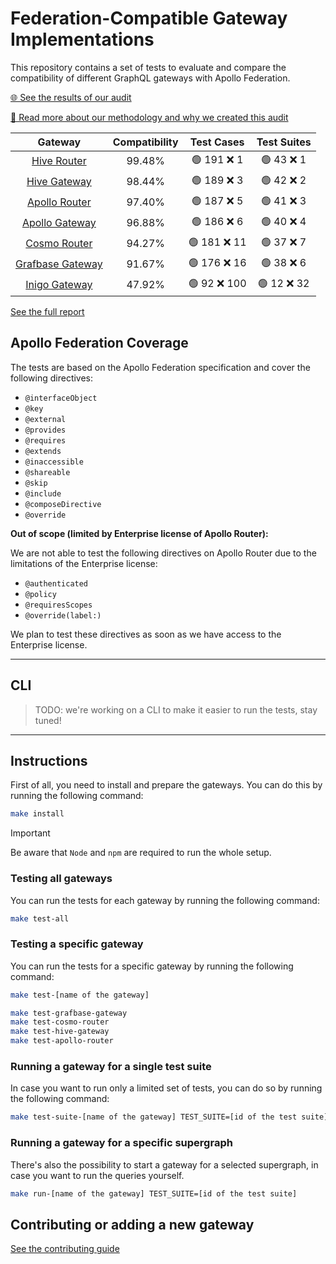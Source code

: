 # Federation-Compatible Gateway Implementations

This repository contains a set of tests to evaluate and compare the compatibility of different GraphQL gateways with Apollo Federation.

[🌐 See the results of our audit](https://the-guild.dev/graphql/hive/federation-gateway-audit)

[📖 Read more about our methodology and why we created this audit](https://the-guild.dev/graphql/hive/federation-gateway-audit#manifesto)

<!-- gateways:start -->

|                          Gateway                           | Compatibility |  Test Cases  | Test Suites |
| :--------------------------------------------------------: | :-----------: | :----------: | :---------: |
|   [Hive Router](https://github.com/graphql-hive/router)    |    99.48%     | 🟢 191 ❌ 1  | 🟢 43 ❌ 1  |
| [Hive Gateway](https://the-guild.dev/graphql/hive/gateway) |    98.44%     | 🟢 189 ❌ 3  | 🟢 42 ❌ 2  |
|      [Apollo Router](https://www.apollographql.com/)       |    97.40%     | 🟢 187 ❌ 5  | 🟢 41 ❌ 3  |
|      [Apollo Gateway](https://www.apollographql.com/)      |    96.88%     | 🟢 186 ❌ 6  | 🟢 40 ❌ 4  |
|          [Cosmo Router](https://wundergraph.com)           |    94.27%     | 🟢 181 ❌ 11 | 🟢 37 ❌ 7  |
|          [Grafbase Gateway](https://grafbase.com)          |    91.67%     | 🟢 176 ❌ 16 | 🟢 38 ❌ 6  |
|             [Inigo Gateway](https://inigo.io)              |    47.92%     | 🟢 92 ❌ 100 | 🟢 12 ❌ 32 |

<!-- gateways:end -->

[See the full report](./REPORT.md)

## Apollo Federation Coverage

The tests are based on the Apollo Federation specification and cover the following directives:

- `@interfaceObject`
- `@key`
- `@external`
- `@provides`
- `@requires`
- `@extends`
- `@inaccessible`
- `@shareable`
- `@skip`
- `@include`
- `@composeDirective`
- `@override`

**Out of scope (limited by Enterprise license of Apollo Router):**

We are not able to test the following directives on Apollo Router due to the limitations of the Enterprise license:

- `@authenticated`
- `@policy`
- `@requiresScopes`
- `@override(label:)`

We plan to test these directives as soon as we have access to the Enterprise license.

---

## CLI

> TODO: we're working on a CLI to make it easier to run the tests, stay tuned!

---

## Instructions

First of all, you need to install and prepare the gateways. You can do this by running the following command:

```bash
make install
```

> [!IMPORTANT]
> Be aware that `Node` and `npm` are required to run the whole setup.

### Testing all gateways

You can run the tests for each gateway by running the following command:

```bash
make test-all
```

### Testing a specific gateway

You can run the tests for a specific gateway by running the following command:

```bash
make test-[name of the gateway]

make test-grafbase-gateway
make test-cosmo-router
make test-hive-gateway
make test-apollo-router
```

### Running a gateway for a single test suite

In case you want to run only a limited set of tests, you can do so by running the following command:

```bash
make test-suite-[name of the gateway] TEST_SUITE=[id of the test suite]
```

### Running a gateway for a specific supergraph

There's also the possibility to start a gateway for a selected supergraph, in case you want to run the queries yourself.

```bash
make run-[name of the gateway] TEST_SUITE=[id of the test suite]
```

## Contributing or adding a new gateway

[See the contributing guide](./.github/CONTRIBUTING.md)
